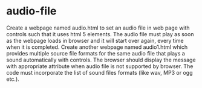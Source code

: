 # audio-file
Create a webpage named audio.html to set an audio file in web page with controls such that it uses html 5 elements. The audio file must play as soon as the webpage loads in browser and it will start over again, every time when it is completed. Create another webpage named audio1.html which provides multiple source file formats for the same audio file that plays a sound automatically with controls. The browser should display the message with appropriate attribute when audio file is not supported by browser. The code must incorporate the list of sound files formats (like wav, MP3 or ogg etc.).
